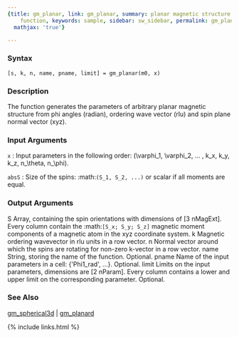```yaml
---
{title: gm_planar, link: gm_planar, summary: planar magnetic structure constraint
    function, keywords: sample, sidebar: sw_sidebar, permalink: gm_planar, folder: swfiles,
  mathjax: 'true'}

---
```


### Syntax

`[s, k, n, name, pname, limit] = gm_planar(m0, x)`

### Description

The function generates the parameters of arbitrary planar magnetic
structure from phi angles (radian), ordering wave vector (rlu) and spin
plane normal vector (xyz).
 

### Input Arguments

`x`
: Input parameters in the following order: 
  (\varphi_1, \varphi_2, ... , k_x, k_y, k_z, n_\theta, n_\phi).

`absS`
: Size of the spins: :math:`(S_1, S_2, ...)` or scalar if all
  moments are equal.

### Output Arguments

S     Array, containing the spin orientations with dimensions of [3 nMagExt].
      Every column contain the :math:`[S_x; S_y; S_z]` magnetic moment components of
      a magnetic atom in the xyz coordinate system.
k     Magnetic ordering wavevector in rlu units in a row vector.
n     Normal vector around which the spins are rotating for non-zero
      k-vector in a row vector.
name  String, storing the name of the function. Optional.
pname Name of the input parameters in a cell: {'Phi1_rad', ...}.
      Optional.
limit Limits on the input parameters, dimensions are [2 nParam]. Every
      column contains a lower and upper limit on the corresponding
      parameter. Optional.

### See Also

[gm_spherical3d](gm_spherical3d) \| [gm_planard](gm_planard)

{% include links.html %}
